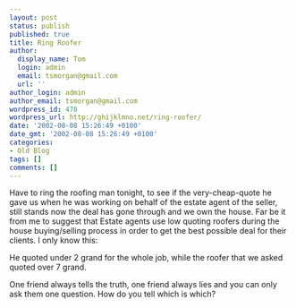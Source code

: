 ```yaml
---
layout: post
status: publish
published: true
title: Ring Roofer
author:
  display_name: Tom
  login: admin
  email: tsmorgan@gmail.com
  url: ''
author_login: admin
author_email: tsmorgan@gmail.com
wordpress_id: 478
wordpress_url: http://ghijklmno.net/ring-roofer/
date: '2002-08-08 15:26:49 +0100'
date_gmt: '2002-08-08 15:26:49 +0100'
categories:
- Old Blog
tags: []
comments: []
---
```

<p>Have to ring the roofing man tonight, to see if the very-cheap-quote he gave us when he was working on behalf of the estate agent of the seller, still stands now the deal has gone through and we own the house. Far be it from me to suggest that Estate agents use low quoting roofers during the house buying/selling process in order to get the best possible deal for their clients. I only know this:</p>

<p>He quoted under 2 grand for the whole job, while the roofer that we asked quoted over 7 grand.</p>

<p>One friend always tells the truth, one friend always lies and you can only ask them one question. How do you tell which is which?</p>

